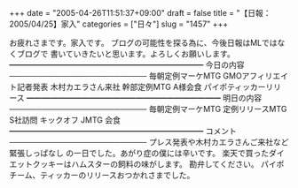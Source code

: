 +++
date = "2005-04-26T11:51:37+09:00"
draft = false
title = "【日報：2005/04/25】家入"
categories = ["日々"]
slug = "1457"
+++

お疲れさまです。家入です。
ブログの可能性を探る為に、今後日報はMLではなくブログで
書いていきたいと思います。よろしくお願いします。
━━━━━━━━━━━━━━━━━━━━━━━━━
今日の内容
─────────────────────────
毎朝定例マーケMTG
GMOアフィリエイト記者発表
木村カエラさん来社
幹部定例MTG
A様会食
パイポティッカーリリース
━━━━━━━━━━━━━━━━━━━━━━━━━
明日の内容
─────────────────────────
毎朝定例マーケMTG
定例リリースMTG
S社訪問
キックオフ
JMTG
会食
━━━━━━━━━━━━━━━━━━━━━━━━━
コメント
─────────────────────────
プレス発表や木村カエラさんご来社など緊張しっぱなし
の一日でした。あがり症の僕には辛いです。
楽天で買ったダイエットクッキーはハムスターの飼料の味がします。
勘弁してください。
パイポチーム、ティッカーのリリースおつかれさまでした。
